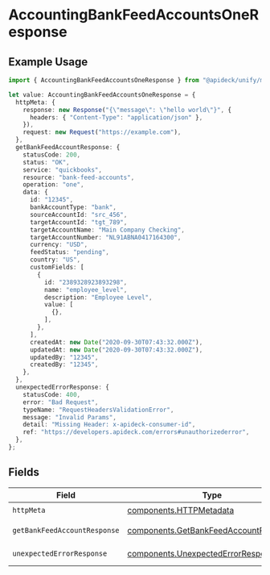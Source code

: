 # AccountingBankFeedAccountsOneResponse

## Example Usage

```typescript
import { AccountingBankFeedAccountsOneResponse } from "@apideck/unify/models/operations";

let value: AccountingBankFeedAccountsOneResponse = {
  httpMeta: {
    response: new Response("{\"message\": \"hello world\"}", {
      headers: { "Content-Type": "application/json" },
    }),
    request: new Request("https://example.com"),
  },
  getBankFeedAccountResponse: {
    statusCode: 200,
    status: "OK",
    service: "quickbooks",
    resource: "bank-feed-accounts",
    operation: "one",
    data: {
      id: "12345",
      bankAccountType: "bank",
      sourceAccountId: "src_456",
      targetAccountId: "tgt_789",
      targetAccountName: "Main Company Checking",
      targetAccountNumber: "NL91ABNA0417164300",
      currency: "USD",
      feedStatus: "pending",
      country: "US",
      customFields: [
        {
          id: "2389328923893298",
          name: "employee_level",
          description: "Employee Level",
          value: [
            {},
          ],
        },
      ],
      createdAt: new Date("2020-09-30T07:43:32.000Z"),
      updatedAt: new Date("2020-09-30T07:43:32.000Z"),
      updatedBy: "12345",
      createdBy: "12345",
    },
  },
  unexpectedErrorResponse: {
    statusCode: 400,
    error: "Bad Request",
    typeName: "RequestHeadersValidationError",
    message: "Invalid Params",
    detail: "Missing Header: x-apideck-consumer-id",
    ref: "https://developers.apideck.com/errors#unauthorizederror",
  },
};
```

## Fields

| Field                                                                                          | Type                                                                                           | Required                                                                                       | Description                                                                                    |
| ---------------------------------------------------------------------------------------------- | ---------------------------------------------------------------------------------------------- | ---------------------------------------------------------------------------------------------- | ---------------------------------------------------------------------------------------------- |
| `httpMeta`                                                                                     | [components.HTTPMetadata](../../models/components/httpmetadata.md)                             | :heavy_check_mark:                                                                             | N/A                                                                                            |
| `getBankFeedAccountResponse`                                                                   | [components.GetBankFeedAccountResponse](../../models/components/getbankfeedaccountresponse.md) | :heavy_minus_sign:                                                                             | Bank Feed Accounts                                                                             |
| `unexpectedErrorResponse`                                                                      | [components.UnexpectedErrorResponse](../../models/components/unexpectederrorresponse.md)       | :heavy_minus_sign:                                                                             | Unexpected error                                                                               |